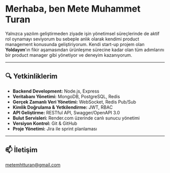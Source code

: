 # Merhaba, ben Mete Muhammet Turan

Yalnızca yazılım geliştirmeden ziyade işin yönetimsel süreçlerinde de aktif rol oynamayı seviyorum bu sebeple anlık olarak kendimi product management konusunda geliştiriyorum.
Kendi start-up projem olan **Yoldayım**'ın fikir aşamasından ürünleşme sürecine kadar olan tüm adımlarını bir product manager gibi yönetiyor ve deneyim kazanıyorum. 

---

## 🔍 Yetkinliklerim

*  **Backend Development:** Node.js, Express
*  **Veritabanı Yönetimi:** MongoDB, PostgreSQL, Redis
*  **Gerçek Zamanlı Veri Yönetimi:** WebSocket, Redis Pub/Sub
*  **Kimlik Doğrulama & Yetkilendirme:** JWT, RBAC
*  **API Geliştirme:** RESTful API, Swagger/OpenAPI 3.0
*  **Bulut Servisleri:** Render.com üzerinde canlı sunucu yönetimi
*  **Versiyon Kontrol:** Git & GitHub
*  **Proje Yönetimi:** Jira ile sprint planlaması

---

## 📫 İletişim

metemhtturan@gmail.com

